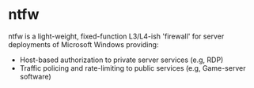 # ntfw
ntfw is a light-weight, fixed-function L3/L4-ish 'firewall' for server deployments of Microsoft Windows providing:

- Host-based authorization to private server services (e.g, RDP)
- Traffic policing and rate-limiting to public services (e.g, Game-server software)

